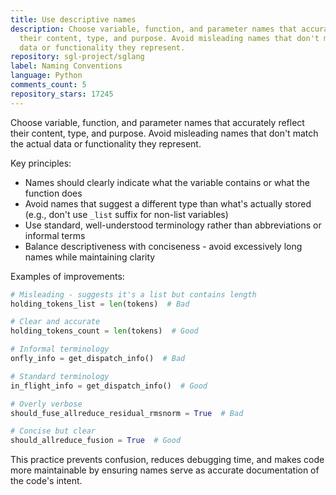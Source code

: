 ```yaml
---
title: Use descriptive names
description: Choose variable, function, and parameter names that accurately reflect
  their content, type, and purpose. Avoid misleading names that don't match the actual
  data or functionality they represent.
repository: sgl-project/sglang
label: Naming Conventions
language: Python
comments_count: 5
repository_stars: 17245
---
```


Choose variable, function, and parameter names that accurately reflect their content, type, and purpose. Avoid misleading names that don't match the actual data or functionality they represent.

Key principles:
- Names should clearly indicate what the variable contains or what the function does
- Avoid names that suggest a different type than what's actually stored (e.g., don't use `_list` suffix for non-list variables)
- Use standard, well-understood terminology rather than abbreviations or informal terms
- Balance descriptiveness with conciseness - avoid excessively long names while maintaining clarity

Examples of improvements:
```python
# Misleading - suggests it's a list but contains length
holding_tokens_list = len(tokens)  # Bad

# Clear and accurate
holding_tokens_count = len(tokens)  # Good

# Informal terminology
onfly_info = get_dispatch_info()  # Bad

# Standard terminology  
in_flight_info = get_dispatch_info()  # Good

# Overly verbose
should_fuse_allreduce_residual_rmsnorm = True  # Bad

# Concise but clear
should_allreduce_fusion = True  # Good
```

This practice prevents confusion, reduces debugging time, and makes code more maintainable by ensuring names serve as accurate documentation of the code's intent.